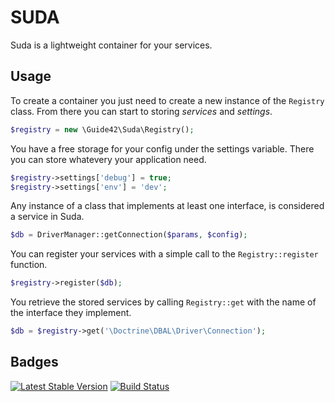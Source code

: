 SUDA
====

Suda is a lightweight container for your services.

Usage
-----

To create a container you just need to create a new instance of the `Registry`
class. From there you can start to storing *services* and *settings*.

```php
$registry = new \Guide42\Suda\Registry();
```

You have a free storage for your config under the settings variable. There you
can store whatevery your application need.

```php
$registry->settings['debug'] = true;
$registry->settings['env'] = 'dev';
```

Any instance of a class that implements at least one interface, is considered a
service in Suda.

```php
$db = DriverManager::getConnection($params, $config);
```

You can register your services with a simple call to the `Registry::register`
function.

```php
$registry->register($db);
```

You retrieve the stored services by calling `Registry::get` with the name of
the interface they implement.

```php
$db = $registry->get('\Doctrine\DBAL\Driver\Connection');
```

Badges
------

[![Latest Stable Version](https://poser.pugx.org/guide42/suda/v/stable.svg)](https://packagist.org/packages/guide42/suda)
[![Build Status](https://travis-ci.org/guide42/suda.svg?branch=master)](https://travis-ci.org/guide42/suda)